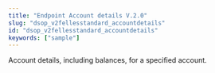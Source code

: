 ```yaml
---
title: "Endpoint Account details V.2.0"
slug: "dsop_v2fellesstandard_accountdetails"
id: "dsop_v2fellesstandard_accountdetails"
keywords: ["sample"]
---
```


Account details, including balances, for a specified account.

